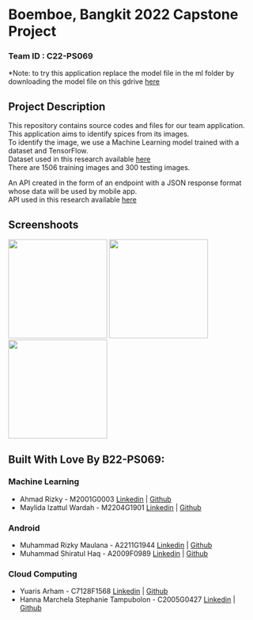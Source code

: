 # Boemboe, Bangkit 2022 Capstone Project

### Team ID : C22-PS069

*Note: to try this application replace the model file in the ml folder by downloading the model file on this gdrive [here](https://drive.google.com/file/d/1-BiDa8ioQTW489EEME6zxkRHugZwiJ7d/view) <br>

## Project Description
This repository contains source codes and files for our team application. <br>
This application aims to identify spices from its images. <br>
To identify the image, we use a Machine Learning model trained with a dataset and TensorFlow. <br>
Dataset used in this research available [here](https://github.com/ahmdxrzky/capstone-bangkit-2022/tree/main/dataset/spices.zip) <br>
There are 1506 training images and 300 testing images.

An API created in the form of an endpoint with a JSON response format whose data will be used by mobile app. <br>
API used in this research available [here]( https://github.com/LoneSheep/capstone ) <br>

## Screenshoots

<div>
  <p align="left">
    <img src="https://user-images.githubusercontent.com/98185052/173260096-7d338b9f-af5c-4602-be27-4189860d38dd.jpg" width="200">
    <img src="https://user-images.githubusercontent.com/98185052/173260109-eb45992d-0b66-4c6a-96e9-e4539949bd0e.jpg" width="200">
    <img src="https://user-images.githubusercontent.com/98185052/173260120-71fb9ece-3ce3-452a-8597-f58c1bd97b63.jpg" width="200">
  </p>
</div>

## Built With Love By B22-PS069:

### Machine Learning
* Ahmad Rizky - M2001G0003 [Linkedin](https://www.linkedin.com/in/ahmdxrzky/) | [Github](https://github.com/ahmdxrzky)
* Maylida Izattul Wardah - M2204G1901 [Linkedin](https://www.linkedin.com/in/maylida-izattul-wardah/) | [Github](https://github.com/yaelahmay)

### Android
* Muhammad Rizky Maulana - A2211G1944 [Linkedin](https://www.linkedin.com/in/muhammad-rizky-maulana-198762170/) | [Github](https://github.com/rizkyogut)
* Muhammad Shiratul Haq - A2009F0989 [Linkedin](https://www.linkedin.com/in/muhammad-shiratul-haq/) | [Github](https://github.com/sirat06)

### Cloud Computing
* Yuaris Arham - C7128F1568 [Linkedin](https://www.linkedin.com/in/yuaris-arham-338b10231/) | [Github](https://github.com/LoneSheep)
* Hanna Marchela Stephanie Tampubolon - C2005G0427 [Linkedin](https://www.linkedin.com/in/hannamarchela/) | [Github](https://github.com/HannaMarchela)
